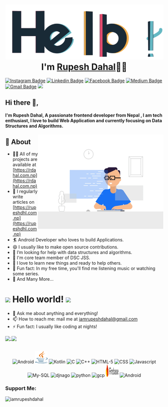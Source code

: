 
<h1 align="center"> <img src="https://github.com/iamrupeshdahal/iamrupeshdahal/blob/main/hello.gif" alt="Rupesh Dahal"> <br >I'm <a href="https://instagram.com/_rupeshdahal">Rupesh Dahal</a>👨‍💻</h1>

[![Instagram Badge](https://img.shields.io/badge/@iamrupeshdahal-30302f?style=flat&logo=twitter&logoColor=white)](https://instagram.com/_rupeshdahal)
[![Linkedin Badge](https://img.shields.io/badge/iamrupeshdahal-30302f?style=flat&logo=linkedin)](https://www.linkedin.com/in/rupeshdhl/)
[![Facebook Badge](https://img.shields.io/badge/@iamrupeshdahal-30302f?style=flat&logo=twitter&logoColor=white)](https://facebook.com/rupeshblog)
[![Medium Badge](https://img.shields.io/badge/imarupeshdahal-30302f?style=flat&logo=medium)](https://medium.com/@rupeshblog)
[![Gmail Badge](https://img.shields.io/badge/iamrupeshdahal@gmail.com-30302f?style=flat&logo=Gmail&logoColor=white)](mailto:iamrupeshdahal@gmail.com)
![](https://visitor-badge.glitch.me/badge?page_id=iamrupeshdahal) 


## Hi there 👋,           
#### I'm Rupesh Dahal, A passionate frontend developer from Nepal , I am tech enthusiast, I love to build Web Application and currently focusing on Data Structures and Algorithms.  

<img align="right" alt="GIF" src="https://github.com/iamrupeshdahal/iamrupeshdahal/blob/main/dev.gif" width="400px" />

## 🧐 About
- 👨‍💻 All of my projects are available at [https://rdahal.com.np](https://rdahal.com.np)
- 📝 I regularly write articles on [https://rupeshdhl.com.np](https://rupeshdhl.com.np)
- 🏄‍ Android Developer who loves to build Applications.
- 😄 I usually like to make open source contributions.
- 🤔 I’m looking for help with data structures and algorithms.
- 🔭 I'm core team member of DSC JSS.
- 🌱 I love to learn new things and ready to help others.
- 🎨 Fun fact: In my free time, you'll find me listening music or watching some series.
- 👯 And Many More...


# <img src="https://github.com/TheDudeThatCode/TheDudeThatCode/blob/master/Assets/Hi.gif" width="29px"> Hello world!&nbsp;<img src="https://github.com/TheDudeThatCode/TheDudeThatCode/blob/master/Assets/Earth.gif" width="24px"> 

- 💬 Ask me about anything and everything! 
- 📫 How to reach me: mail me at [iamrupeshdahal@gmail.com](mailto:iamrupeshdahal@gmail.com)
- ⚡ Fun fact: I usually like coding at nights! 

<a href="https://iamrupeshdahal.github.io">
  <img src="https://github-readme-stats.vercel.app/api?username=iamrupeshdahal&count_private=true" align="center"/>
</a>
<a href="https://iamrupeshdahal.github.io">
  <img src="https://github-readme-stats.vercel.app/api/top-langs/?username=iamrupeshdahal&layout=compact" align="center"/>
</a>
<br>
<br>
<p align="center">
<img src="https://raw.githubusercontent.com/gilbarbara/logos/master/logos/android-icon.svg" alt="Android" width="40" height="40"/> <img src="https://raw.githubusercontent.com/gilbarbara/logos/master/logos/java.svg" alt="Java" width="40" height="40"/> 
<img src="https://raw.githubusercontent.com/gilbarbara/logos/master/logos/kotlin.svg" alt="Kotlin" width="36" height="36"/>  
<img src="https://raw.githubusercontent.com/gilbarbara/logos/master/logos/c.svg" alt="C" width="40" height="40"/>
<img src="https://raw.githubusercontent.com/gilbarbara/logos/master/logos/c-plusplus.svg" alt="C++" width="40" height="40"/> 
<img src="https://raw.githubusercontent.com/gilbarbara/logos/master/logos/html-5.svg" alt="HTML-5" width="40" height="40"/>
<img src="https://raw.githubusercontent.com/gilbarbara/logos/master/logos/css-3.svg" alt="CSS" width="40" height="40"/> 
<img src="https://raw.githubusercontent.com/gilbarbara/logos/master/logos/javascript.svg" alt="Javascript" width="40" height="40"/> 
<img src="https://raw.githubusercontent.com/gilbarbara/logos/master/logos/mysql.svg" alt="My-SQL" width="40" height="40"/>
<img src="https://github.com/gilbarbara/logos/blob/master/logos/django.svg" alt="djnago" width="40" height="40"/> 
<img src="https://github.com/gilbarbara/logos/blob/master/logos/python.svg" alt="python" width="40" height="40"/> 
<img src="https://www.vectorlogo.zone/logos/google_cloud/google_cloud-icon.svg" alt="gcp" width="40" height="40"/> 
<img src="https://raw.githubusercontent.com/gilbarbara/logos/master/logos/firebase.svg" alt="Firebase" width="40" height="40"/> 
<img src="https://raw.githubusercontent.com/gilbarbara/logos/master/logos/figma.svg" alt="Android" width="40" height="40"/> 
</p>
<h3 align="left">Support Me:</h3>
<p><a href="https://www.buymeacoffee.com/iamrupeshdahal"> <img align="left" src="https://cdn.buymeacoffee.com/buttons/v2/default-yellow.png" height="50" width="210" alt="iamrupeshdahal" /></a></p><br><br>
